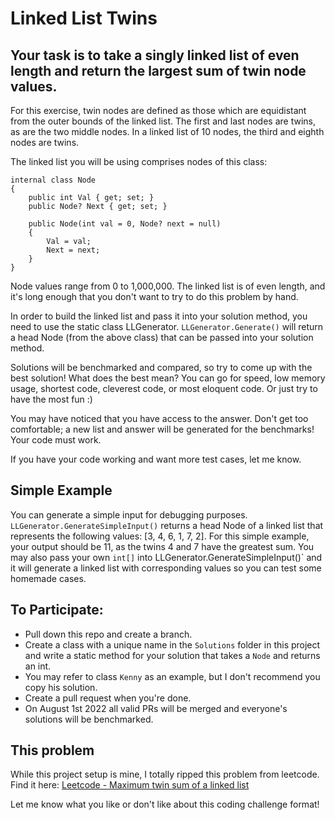 
# Linked List Twins

## Your task is to take a singly linked list of even length and return the largest sum of twin node values.

For this exercise, twin nodes are defined as those which are equidistant from the outer bounds of the linked list. The first and last nodes are twins, as are the two middle nodes. In a linked list of 10 nodes, the third and eighth nodes are twins.

The linked list you will be using comprises nodes of this class:

```
internal class Node
{
    public int Val { get; set; }
    public Node? Next { get; set; }

    public Node(int val = 0, Node? next = null)
    {
        Val = val;
        Next = next;
    }
}
```

Node values range from 0 to 1,000,000. The linked list is of even length, and it's long enough that you don't want to try to do this problem by hand.

In order to build the linked list and pass it into your solution method, you need to use the static class LLGenerator. `LLGenerator.Generate()` will return a head Node (from the above class) that can be passed into your solution method.

Solutions will be benchmarked and compared, so try to come up with the best solution! What does the best mean? You can go for speed, low memory usage, shortest code, cleverest code, or most eloquent code. Or just try to have the most fun :)

You may have noticed that you have access to the answer. Don't get too comfortable; a new list and answer will be generated for the benchmarks! Your code must work.

If you have your code working and want more test cases, let me know.

## Simple Example

You can generate a simple input for debugging purposes. `LLGenerator.GenerateSimpleInput()` returns a head Node of a linked list that represents the following values: [3, 4, 6, 1, 7, 2]. For this simple example, your output should be 11, as the twins 4 and 7 have the greatest sum. You may also pass your own `int[]` into LLGenerator.GenerateSimpleInput()` and it will generate a linked list with corresponding values so you can test some homemade cases.

## To Participate:

- Pull down this repo and create a branch.
- Create a class with a unique name in the `Solutions` folder in this project and write a static method for your solution that takes a `Node` and returns an int.
- You may refer to class `Kenny` as an example, but I don't recommend you copy his solution.
- Create a pull request when you're done.
- On August 1st 2022 all valid PRs will be merged and everyone's solutions will be benchmarked.

## This problem

While this project setup is mine, I totally ripped this problem from leetcode. Find it here: [Leetcode - Maximum twin sum of a linked list](https://leetcode.com/problems/maximum-twin-sum-of-a-linked-list/)

Let me know what you like or don't like about this coding challenge format!